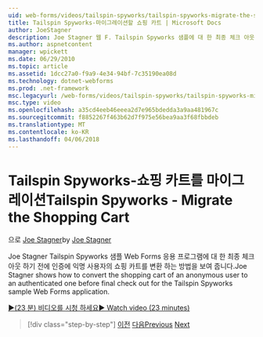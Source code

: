 ```yaml
---
uid: web-forms/videos/tailspin-spyworks/tailspin-spyworks-migrate-the-shopping-cart
title: Tailspin Spyworks-마이그레이션할 쇼핑 카트 | Microsoft Docs
author: JoeStagner
description: Joe Stagner 웹 F. Tailspin Spyworks 샘플에 대 한 최종 체크 아웃 하기 전에 인증에 익명 사용자의 쇼핑 카트를 변환 하는 방법을 보여 줍니다.
ms.author: aspnetcontent
manager: wpickett
ms.date: 06/29/2010
ms.topic: article
ms.assetid: 1dcc27a0-f9a9-4e34-94bf-7c35190ea08d
ms.technology: dotnet-webforms
ms.prod: .net-framework
msc.legacyurl: /web-forms/videos/tailspin-spyworks/tailspin-spyworks-migrate-the-shopping-cart
msc.type: video
ms.openlocfilehash: a35cd4eeb46eeea2d7e965bdedda3a9aa481967c
ms.sourcegitcommit: f8852267f463b62d7f975e56bea9aa3f68fbbdeb
ms.translationtype: MT
ms.contentlocale: ko-KR
ms.lasthandoff: 04/06/2018
---
```

<a name="tailspin-spyworks---migrate-the-shopping-cart"></a><span data-ttu-id="7afe7-103">Tailspin Spyworks-쇼핑 카트를 마이그레이션</span><span class="sxs-lookup"><span data-stu-id="7afe7-103">Tailspin Spyworks - Migrate the Shopping Cart</span></span>
====================
<span data-ttu-id="7afe7-104">으로 [Joe Stagner](https://github.com/JoeStagner)</span><span class="sxs-lookup"><span data-stu-id="7afe7-104">by [Joe Stagner](https://github.com/JoeStagner)</span></span>

<span data-ttu-id="7afe7-105">Joe Stagner Tailspin Spyworks 샘플 Web Forms 응용 프로그램에 대 한 최종 체크 아웃 하기 전에 인증에 익명 사용자의 쇼핑 카트를 변환 하는 방법을 보여 줍니다.</span><span class="sxs-lookup"><span data-stu-id="7afe7-105">Joe Stagner shows how to convert the shopping cart of an anonymous user to an authenticated one before final check out for the Tailspin Spyworks sample Web Forms application.</span></span>

[<span data-ttu-id="7afe7-106">&#9654;(23 분) 비디오를 시청 하세요</span><span class="sxs-lookup"><span data-stu-id="7afe7-106">&#9654; Watch video (23 minutes)</span></span>](https://channel9.msdn.com/Blogs/ASP-NET-Site-Videos/tailspin-spyworks-migrate-the-shopping-cart)

> [!div class="step-by-step"]
> <span data-ttu-id="7afe7-107">[이전](tailspin-spyworks-update-the-shopping-cart.md)
> [다음](tailspin-spyworks-final-check-out.md)</span><span class="sxs-lookup"><span data-stu-id="7afe7-107">[Previous](tailspin-spyworks-update-the-shopping-cart.md)
[Next](tailspin-spyworks-final-check-out.md)</span></span>
